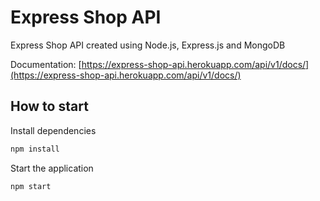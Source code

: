 # Express Shop API
Express Shop API created using Node.js, Express.js and MongoDB

Documentation: [https://express-shop-api.herokuapp.com/api/v1/docs/](https://express-shop-api.herokuapp.com/api/v1/docs/)

## How to start
Install dependencies

```bash
npm install
```

Start the application

```bash
npm start
```
